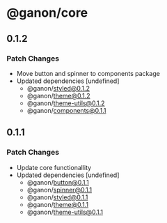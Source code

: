 # @ganon/core

## 0.1.2

### Patch Changes

- Move button and spinner to components package
- Updated dependencies [undefined]
  - @ganon/styled@0.1.2
  - @ganon/theme@0.1.2
  - @ganon/theme-utils@0.1.2
  - @ganon/components@0.1.1

## 0.1.1

### Patch Changes

- Update core functionallity
- Updated dependencies [undefined]
  - @ganon/button@0.1.1
  - @ganon/spinner@0.1.1
  - @ganon/styled@0.1.1
  - @ganon/theme@0.1.1
  - @ganon/theme-utils@0.1.1
